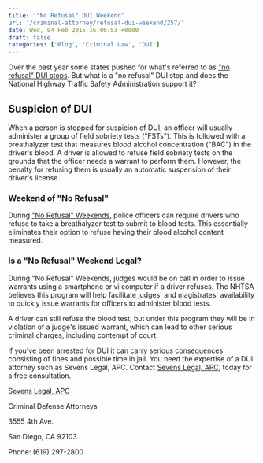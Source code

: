 ```yaml
---
title: '"No Refusal" DUI Weekend'
url: '/criminal-attorney/refusal-dui-weekend/257/'
date: Wed, 04 Feb 2015 16:00:53 +0000
draft: false
categories: ['Blog', 'Criminal Law', 'DUI']
---
```


Over the past year some states pushed for what's referred to as ["no refusal" DUI stops](https://www.sevenslegal.com/san-diego-dui-defense-lawyer/ "San Diego DUI Defense Lawyer"). But what is a "no refusal" DUI stop and does the National Highway Traffic Safety Administration support it?

Suspicion of DUI
----------------

When a person is stopped for suspicion of DUI, an officer will usually administer a group of field sobriety tests ("FSTs"). This is followed with a breathalyzer test that measures blood alcohol concentration ("BAC") in the driver's blood. A driver is allowed to refuse field sobriety tests on the grounds that the officer needs a warrant to perform them. However, the penalty for refusing them is usually an automatic suspension of their driver's license.

### Weekend of "No Refusal"

During ["No Refusal" Weekends](https://www.sevenslegal.com/san-diego-dui-defense-lawyer/ "San Diego DUI Defense Lawyer"), police officers can require drivers who refuse to take a breathalyzer test to submit to blood tests. This essentially eliminates their option to refuse having their blood alcohol content measured.

### Is a "No Refusal" Weekend Legal?

During "No Refusal" Weekends, judges would be on call in order to issue warrants using a smartphone or vi computer if a driver refuses. The NHTSA believes this program will help facilitate judges' and magistrates' availability to quickly issue warrants for officers to administer blood tests.

A driver can still refuse the blood test, but under this program they will be in violation of a judge's issued warrant, which can lead to other serious criminal charges, including contempt of court.

If you've been arrested for [DUI](https://www.sevenslegal.com/san-diego-dui-defense-lawyer/ "San Diego DUI Defense Lawyer") it can carry serious consequences consisting of fines and possible time in jail. You need the expertise of a DUI attorney such as Sevens Legal, APC. Contact [Sevens Legal, APC](https://www.sevenslegal.com/ "Sevens Legal, APC"), today for a free consultation.

[Sevens Legal, APC](https://www.sevenslegal.com/ "Sevens Legal, APC")

Criminal Defense Attorneys

3555 4th Ave.

San Diego, CA 92103

Phone: (619) 297-2800